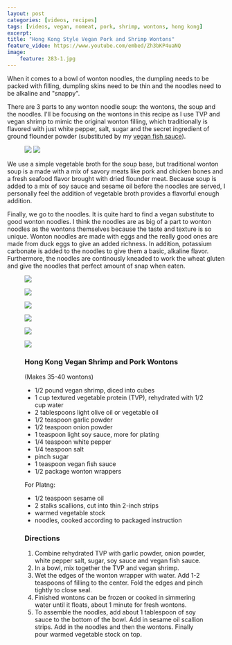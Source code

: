 ```yaml
---
layout: post
categories: [videos, recipes]
tags: [videos, vegan, nomeat, pork, shrimp, wontons, hong kong]
excerpt: 
title: "Hong Kong Style Vegan Pork and Shrimp Wontons"
feature_video: https://www.youtube.com/embed/Zh3bKP4uaNQ
image:
    feature: 283-1.jpg
---
```


When it comes to a bowl of wonton noodles, the dumpling needs to be packed with filling, dumpling skins need to be thin and the noodles need to be alkaline and "snappy". 

There are 3 parts to any wonton noodle soup: the wontons, the soup and the noodles.  I'll be focusing on the wontons in this recipe as I use TVP and vegan shrimp to mimic the original wonton filling, which traditionally is flavored with just white pepper, salt, sugar and the secret ingredient of ground flounder powder (substituted by my [vegan fish sauce](http://eastmeetskitchen.com/videos/recipes/the-ultimate-vegan-fish-sauce/)).

<figure class="half">
<img src="/images/283-2.jpg">
<img src="/images/283-3.jpg">
</figure>


We use a simple vegetable broth for the soup base, but traditional wonton soup is a made with a mix of savory meats like pork and chicken bones and a fresh seafood flavor brought with dried flounder meat.  Because soup is added to a mix of soy sauce and sesame oil before the noodles are served, I personally feel the addition of vegetable broth provides a flavorful enough addition.

Finally, we go to the noodles.  It is quite hard to find a vegan substitute to good wonton noodles.  I think the noodles are as big of a part to wonton noodles as the wontons themselves because the taste and texture is so unique.  Wonton noodles are made with eggs and the really good ones are made from duck eggs to give an added richness.  In addition, potassium carbonate is added to the noodles to give them a basic, alkaline flavor.  Furthermore, the noodles are continously kneaded to work the wheat gluten and give the noodles that perfect amount of snap when eaten.

<figure>
    <img src="/images/283-4.jpg">
</figure> 


<figure>
    <img src="/images/283-6.jpg">
</figure> 


<figure>
    <img src="/images/283-7.jpg">
</figure> 


<figure>
    <img src="/images/283-8.jpg">
</figure> 


<figure>
    <img src="/images/283-9.jpg">
</figure> 


<figure>
    <img src="/images/283-1.jpg">
</figure> 


<figure class="ingredients" markdown="1">

### Hong Kong Vegan Shrimp and Pork Wontons

(Makes 35-40 wontons)

- 1/2 pound vegan shrimp, diced into cubes
- 1 cup textured vegetable protein (TVP), rehydrated with 1/2 cup water
- 2 tablespoons light olive oil or vegetable oil
- 1/2 teaspoon garlic powder
- 1/2 teaspoon onion powder
- 1 teaspoon light soy sauce, more for plating
- 1/4 teaspoon white pepper
- 1/4 teaspoon salt
- pinch sugar
- 1 teaspoon vegan fish sauce
- 1/2 package wonton wrappers

For Platng:

- 1/2 teaspoon sesame oil
- 2 stalks scallions, cut into thin 2-inch strips
- warmed vegetable stock
- noodles, cooked according to packaged instruction

</figure>

<figure class="directions" markdown="1">

### Directions

1. Combine rehydrated TVP with garlic powder, onion powder, white pepper salt, sugar, soy sauce and vegan fish sauce.
2. In a bowl, mix together the TVP and vegan shrimp.
3. Wet the edges of the wonton wrapper with water.  Add 1-2 teaspoons of filling to the center.  Fold the edges and pinch tightly to close seal.
4. Finished wontons can be frozen or cooked in simmering water until it floats, about 1 minute for fresh wontons.
5. To assemble the noodles, add about 1 tablespoon of soy sauce to the bottom of the bowl.  Add in sesame oil scallion strips.  Add in the noodles and then the wontons.  Finally pour warmed vegetable stock on top.

</figure>